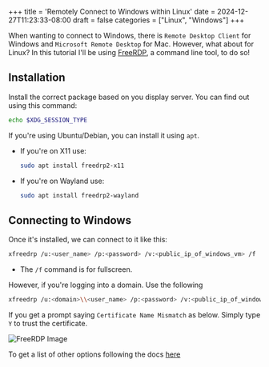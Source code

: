 +++
title = 'Remotely Connect to Windows within Linux'
date = 2024-12-27T11:23:33-08:00
draft = false
categories = ["Linux", "Windows"]
+++

When wanting to connect to Windows, there is `Remote Desktop Client` for Windows
and `Microsoft Remote Desktop` for Mac. However, what about for Linux? In this
tutorial I'll be using [FreeRDP](https://github.com/FreeRDP/FreeRDP), a command
line tool, to do so!

## Installation

Install the correct package based on you display server. You can find out using
this command:

```bash
echo $XDG_SESSION_TYPE
```

If you're using Ubuntu/Debian, you can install it using `apt`.

- If you're on X11 use:

  ```bash
  sudo apt install freedrp2-x11
  ```

- If you're on Wayland use:

  ```bash
  sudo apt install freedrp2-wayland
  ```

## Connecting to Windows

Once it's installed, we can connect to it like this:

```bash
xfreedrp /u:<user_name> /p:<password> /v:<public_ip_of_windows_vm> /f
```

- The `/f` command is for fullscreen.

However, if you're logging into a domain. Use the following

```bash
xfreedrp /u:<domain>\\<user_name> /p:<password> /v:<public_ip_of_windows_vm> /f
```

If you get a prompt saying `Certificate Name Mismatch` as below. Simply type
`Y` to trust the certificate.

![FreeRDP Image](./imgs/01.png "FreeRDP Command Line")

To get a list of other options following the docs [here](<https://github.com/FreeRDP/FreeRDP/wiki/CommandLineInterface-(possibly-not-up-to-date,-check-application-help-text-for-most-up-to-date-version)#other-options>)
